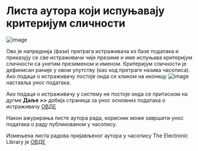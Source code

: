 # Листа аутора који испуњавају критеријум сличности 

![image](https://user-images.githubusercontent.com/29538544/148262511-f8387e26-d4f6-417b-9717-37f1852b201c.png)

Ово је напреднија (фази) претрага истраживача из базе података и приказују се све истраживачи чије презиме и име испуњава критеријум сличности са унетим презименом и именом. Критеријум сличности је дефинисан раније у овом упутству (као код претраге назива часописа). Ако подаци о истраживачу постоје онда се кликом на иконицу ![image](https://user-images.githubusercontent.com/29538544/148262616-ca1d6763-ce55-460f-8c6f-9dce58194bed.png)
 наставља унос података.
 
Ако подаци о истраживачу у систему не постоје онда се  притиском на дугме **Даље >>** добија страница за унос основних података о истраживачу [ОВДЕ](podaciOautoru.md)

Након ажурирања листе аутора рада, корисник може завршити унос података о раду публикованом у часопису. 

Измењена листа радова пријављеног аутора у часопису The Electronic Library је [ОВДЕ](prikazRadovaUčasopisu.md)

